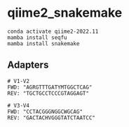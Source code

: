 # qiime2_snakemake

```:bash
conda activate qiime2-2022.11
mamba install seqfu
mamba install snakemake
```

## Adapters
```
# V1-V2
FWD: "AGRGTTTGATYMTGGCTCAG"
REV: "TGCTGCCTCCCGTAGGAGT"

# V3-V4
FWD: "CCTACGGGNGGCWGCAG"
REV: "GACTACHVGGGTATCTAATCC"
```